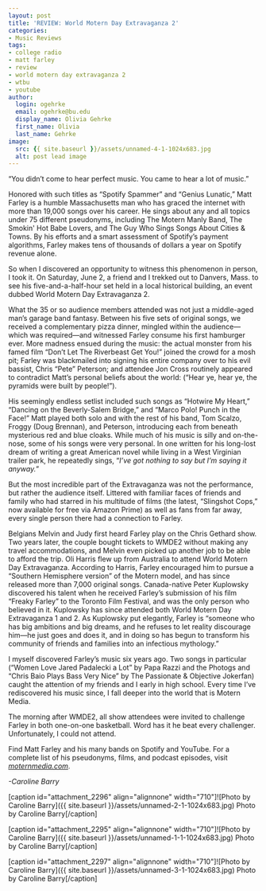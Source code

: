 ```yaml
---
layout: post
title: 'REVIEW: World Motern Day Extravaganza 2'
categories:
- Music Reviews
tags:
- college radio
- matt farley
- review
- world motern day extravaganza 2
- wtbu
- youtube
author:
  login: ogehrke
  email: ogehrke@bu.edu
  display_name: Olivia Gehrke
  first_name: Olivia
  last_name: Gehrke
image:
  src: {{ site.baseurl }}/assets/unnamed-4-1-1024x683.jpg
  alt: post lead image
---
```


“You didn’t come to hear perfect music. You came to hear a lot of music.”

Honored with such titles as “Spotify Spammer” and “Genius Lunatic,” Matt Farley is a humble Massachusetts man who has graced the internet with more than 19,000 songs over his career. He sings about any and all topics under 75 different pseudonyms, including The Motern Manly Band, The Smokin' Hot Babe Lovers, and The Guy Who Sings Songs About Cities & Towns. By his efforts and a smart assessment of Spotify’s payment algorithms, Farley makes tens of thousands of dollars a year on Spotify revenue alone.

So when I discovered an opportunity to witness this phenomenon in person, I took it. On Saturday, June 2, a friend and I trekked out to Danvers, Mass. to see his five-and-a-half-hour set held in a local historical building, an event dubbed World Motern Day Extravaganza 2.

What the 35 or so audience members attended was not just a middle-aged man’s garage band fantasy. Between his five sets of original songs, we received a complementary pizza dinner, mingled within the audience—which was required—and witnessed Farley consume his first hamburger ever. More madness ensued during the music: the actual monster from his famed film “Don’t Let The Riverbeast Get You!” joined the crowd for a mosh pit; Farley was blackmailed into signing his entire company over to his evil bassist, Chris “Pete” Peterson; and attendee Jon Cross routinely appeared to contradict Matt’s personal beliefs about the world: (“Hear ye, hear ye, the pyramids were built by people!”).

His seemingly endless setlist included such songs as “Hotwire My Heart,” “Dancing on the Beverly-Salem Bridge,” and “Marco Polo! Punch in the Face!” Matt played both solo and with the rest of his band, Tom Scalzo, Froggy (Doug Brennan), and Peterson, introducing each from beneath mysterious red and blue cloaks. While much of his music is silly and on-the-nose, some of his songs were very personal. In one written for his long-lost dream of writing a great American novel while living in a West Virginian trailer park, he repeatedly sings, “_I’ve got nothing to say but I’m saying it anyway._”

But the most incredible part of the Extravaganza was not the performance, but rather the audience itself. Littered with familiar faces of friends and family who had starred in his multitude of films (the latest, “Slingshot Cops,” now available for free via Amazon Prime) as well as fans from far away, every single person there had a connection to Farley.

Belgians Melvin and Judy first heard Farley play on the Chris Gethard show. Two years later, the couple bought tickets to WMDE2 without making any travel accommodations, and Melvin even picked up another job to be able to afford the trip. Oli Harris flew up from Australia to attend World Motern Day Extravaganza. According to Harris, Farley encouraged him to pursue a “Southern Hemisphere version” of the Motern model, and has since released more than 7,000 original songs. Canada-native Peter Kuplowsky discovered his talent when he received Farley’s submission of his film “Freaky Farley” to the Toronto Film Festival, and was the only person who believed in it. Kuplowsky has since attended both World Motern Day Extravaganza 1 and 2. As Kuplowsky put elegantly, Farley is “someone who has big ambitions and big dreams, and he refuses to let reality discourage him—he just goes and does it, and in doing so has begun to transform his community of friends and families into an infectious mythology.”

I myself discovered Farley’s music six years ago. Two songs in particular (“Women Love Jared Padalecki a Lot” by Papa Razzi and the Photogs and “Chris Baio Plays Bass Very Nice” by The Passionate & Objective Jokerfan) caught the attention of my friends and I early in high school. Every time I’ve rediscovered his music since, I fall deeper into the world that is Motern Media.

The morning after WMDE2, all show attendees were invited to challenge Farley in both one-on-one basketball. Word has it he beat every challenger. Unfortunately, I could not attend.

Find Matt Farley and his many bands on Spotify and YouTube. For a complete list of his pseudonyms, films, and podcast episodes, visit [_moternmedia.com_](http://moternmedia.com/).

_\-Caroline Barry_

\[caption id="attachment\_2296" align="alignnone" width="710"\]![Photo by Caroline Barry]({{ site.baseurl }}/assets/unnamed-2-1-1024x683.jpg) Photo by Caroline Barry\[/caption\]

\[caption id="attachment\_2295" align="alignnone" width="710"\]![Photo by Caroline Barry]({{ site.baseurl }}/assets/unnamed-1-1-1024x683.jpg) Photo by Caroline Barry\[/caption\]

\[caption id="attachment\_2297" align="alignnone" width="710"\]![Photo by Caroline Barry]({{ site.baseurl }}/assets/unnamed-3-1-1024x683.jpg) Photo by Caroline Barry\[/caption\]
